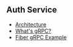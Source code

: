 ## Auth Service

- [Architecture](https://whimsical.com/UhQLa6aXBkAXd4tSmJn5EZ)
- [What's gRPC?](https://grpc.io/docs/what-is-grpc/introduction/)
- [Fiber gRPC Example](https://github.com/gofiber/recipes/blob/master/fiber-grpc/proto/service.pb.go)
